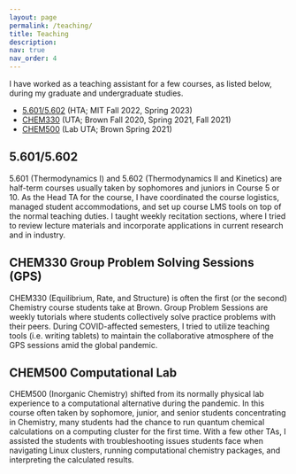 ```yaml
---
layout: page
permalink: /teaching/
title: Teaching
description: 
nav: true
nav_order: 4
---
```


I have worked as a teaching assistant for a few courses, as listed below, during my graduate and undergraduate studies.
- [5.601/5.602](http://student.mit.edu/catalog/m5b.html#5.601) (HTA; MIT Fall 2022, Spring 2023)
- [CHEM330](https://cab.brown.edu/?subj=CHEM&term=999999?kw=CHEM0330) (UTA; Brown Fall 2020, Spring 2021, Fall 2021)
- [CHEM500](https://cab.brown.edu/?subj=CHEM&term=999999?kw=CHEM0500) (Lab UTA; Brown Spring 2021)

## 5.601/5.602

5.601 (Thermodynamics I) and 5.602 (Thermodynamics II and Kinetics) are half-term courses usually taken by sophomores and juniors in Course 5 or 10. As the Head TA for the course, I have coordinated the course logistics, managed student accommodations, and set up course LMS tools on top of the normal teaching duties. I taught weekly recitation sections, where I tried to review lecture materials and incorporate applications in current research and in industry.

## CHEM330 Group Problem Solving Sessions (GPS)

CHEM330 (Equilibrium, Rate, and Structure) is often the first (or the second) Chemistry course students take at Brown. Group Problem Sessions are weekly tutorials where students collectively solve practice problems with their peers. During COVID-affected semesters, I tried to utilize teaching tools (i.e. writing tablets) to maintain the collaborative atmosphere of the GPS sessions amid the global pandemic.

## CHEM500 Computational Lab

CHEM500 (Inorganic Chemistry) shifted from its normally physical lab experience to a computational alternative during the pandemic. In this course often taken by sophomore, junior, and senior students concentrating in Chemistry, many students had the chance to run quantum chemical calculations on a computing cluster for the first time. With a few other TAs, I assisted the students with troubleshooting issues students face when navigating Linux clusters, running computational chemistry packages, and interpreting the calculated results.



